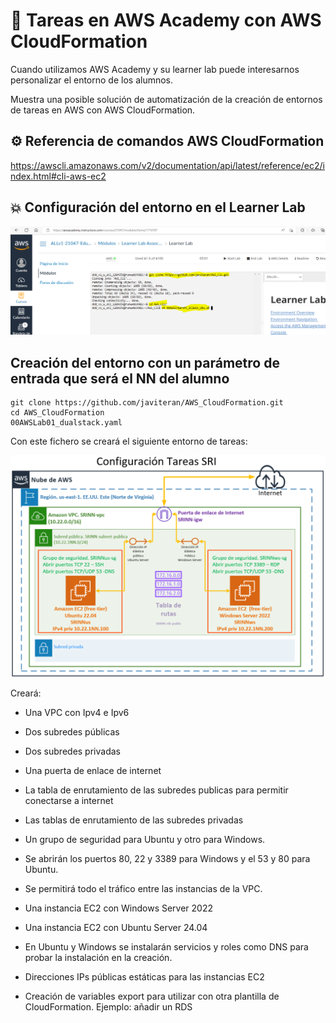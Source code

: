 # :dizzy: Tareas en AWS Academy con AWS CloudFormation

Cuando utilizamos AWS Academy y su learner lab puede interesarnos personalizar el entorno de los alumnos.

Muestra una posible solución de automatización de la creación de entornos de tareas en AWS con AWS CloudFormation.

## :gear: Referencia de comandos AWS CloudFormation

https://awscli.amazonaws.com/v2/documentation/api/latest/reference/ec2/index.html#cli-aws-ec2

## :collision: Configuración del entorno en el Learner Lab

![ConfigurarEntornoLearnerLab.PNG](imagenes/ConfigurarEntornoLearnerLab.PNG)


## Creación del entorno con un parámetro de entrada que será el NN del alumno

```git
git clone https://github.com/javiteran/AWS_CloudFormation.git
cd AWS_CloudFormation
00AWSLab01_dualstack.yaml
```

Con este fichero se creará el siguiente entorno de tareas:

![00AWSCrearVPC_EC2Win_Ubu.PNG](imagenes/00AWSCrearVPC_EC2Win_Ubu.PNG)

Creará:

* Una VPC con Ipv4 e Ipv6
* Dos subredes públicas
* Dos subredes privadas
* Una puerta de enlace de internet
* La tabla de enrutamiento de las subredes publicas para permitir conectarse a internet
* Las tablas de enrutamiento de las subredes privadas
* Un grupo de seguridad para Ubuntu y otro para Windows.
* Se abrirán los puertos 80, 22 y 3389 para Windows y el 53 y 80  para Ubuntu.
* Se permitirá todo el tráfico entre las instancias de la VPC.
* Una instancia EC2 con Windows Server 2022 
* Una instancia EC2 con Ubuntu Server 24.04
* En Ubuntu y Windows se instalarán servicios y roles como DNS para probar la instalación en la creación.
* Direcciones IPs públicas estáticas para las instancias EC2

* Creación de variables export para utilizar con otra plantilla de CloudFormation. Ejemplo: añadir un RDS
